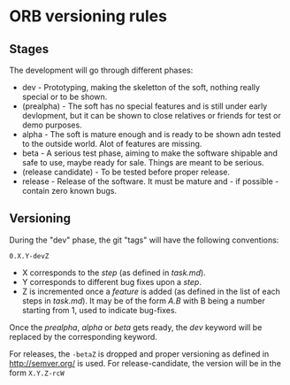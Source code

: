 ORB versioning rules
================

Stages
------

The development will go through different phases:
* dev - Prototyping, making the skeletton of the soft, nothing really special or to be shown.
* (prealpha) - The soft has no special features and is still under early devlopment, but it can be shown to close relatives or friends for test or demo purposes.
* alpha - The soft is mature enough and is ready to be shown adn tested to the outside world. Alot of features are missing.
* beta - A serious test phase, aiming to make the software shipable and safe to use, maybe ready for sale. Things are meant to be serious.
* (release candidate) - To be tested before proper release.
* release - Release of the software. It must be mature and - if possible - contain zero known bugs.

Versioning
----------

During the "dev" phase, the git "tags" will have the following conventions:

`0.X.Y-devZ`

* X corresponds to the _step_ (as defined in _task.md_).
* Y corresponds to different bug fixes upon a _step_.
* Z is incremented once a _feature_ is added (as defined in the list of each steps in _task.md_). It may be of the form _A.B_ with B being a number starting from 1, used to indicate bug-fixes.

Once the _prealpha_, _alpha_ or _beta_ gets ready, the _dev_ keyword will be replaced by the corresponding keyword.

For releases, the `-betaZ` is dropped and proper versioning as defined in http://semver.org/ is used.
For release-candidate, the version will be in the form `X.Y.Z-rcW`
